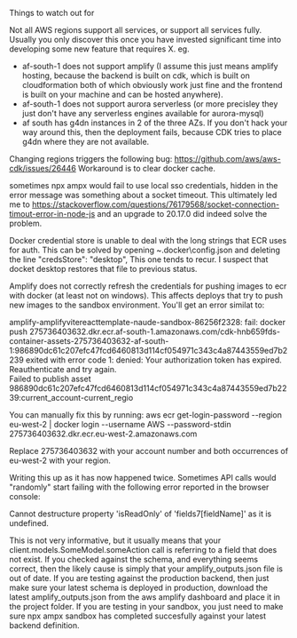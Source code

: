 Things to watch out for

Not all AWS regions support all services, or support all services fully. Usually you only discover this once you have invested significant time into developing some new feature that requires X. eg. 
- af-south-1 does not support amplify (I assume this just means amplify hosting, because the backend is built on cdk, which is built on cloudformation both of which obviously work just fine and the frontend is built on your machine and can be hosted anywhere).
- af-south-1 does not support aurora serverless (or more precisley they just don't have any serverless engines available for aurora-mysql)
- af south has g4dn instances in 2 of the three AZs. If you don't hack your way around this, then the deployment fails, because CDK tries to place g4dn where they are not available.

Changing regions triggers the following bug:
https://github.com/aws/aws-cdk/issues/26446
Workaround is to clear docker cache.

sometimes npx ampx would fail to use local sso credentials, hidden in the error message was something about a socket timeout. This ultimately led me to 
https://stackoverflow.com/questions/76179568/socket-connection-timout-error-in-node-js and an upgrade to 20.17.0 did indeed solve the problem.

Docker credential store is unable to deal with the long strings that ECR uses for auth.
This can be solved by opening ~\.docker\config.json and deleting the line 
"credsStore": "desktop",
This one tends to recur. I suspect that docket desktop restores that file to previous status.

Amplify does not correctly refresh the credentials for pushing images to ecr with docker (at 
least not on windows). This affects deploys that try to push new images to the sandbox environment.
You'll get an error similat to:

amplify-amplifyvitereacttemplate-naude-sandbox-86256f2328: fail: docker push 275736403632.dkr.ecr.af-south-1.amazonaws.com/cdk-hnb659fds-container-assets-275736403632-af-south-1:986890dc61c207efc47fcd6460813d114cf054971c343c4a87443559ed7b2239 exited with error code 1: denied: Your authorization token has expired. Reauthenticate and try again.    
Failed to publish asset 986890dc61c207efc47fcd6460813d114cf054971c343c4a87443559ed7b2239:current_account-current_regio

You can manually fix this by running:
aws ecr get-login-password --region eu-west-2 | docker login --username AWS --password-stdin 275736403632.dkr.ecr.eu-west-2.amazonaws.com

Replace 275736403632 with your account number and both occurrences of eu-west-2 with your region.

Writing this up as it has now happened twice. Sometimes API calls would "randomly" start failing with the following error reported in the browser console:

Cannot destructure property 'isReadOnly' of 'fields7[fieldName]' as it is undefined.

This is not very informative, but it usually means that your client.models.SomeModel.someAction call is referring to a field that does not exist. If you checked against the schema, and everything seems correct, then the likely cause is simply that your amplify_outputs.json file is out of date. If you are testing against the production backend, then just make sure your latest schema is deployed in production, download the latest amplify_outputs.json from the aws amplify dashboard and place it in the project folder. If you are testing in your sandbox, you just need to make sure npx ampx sandbox has completed succesfully against your latest backend definition.